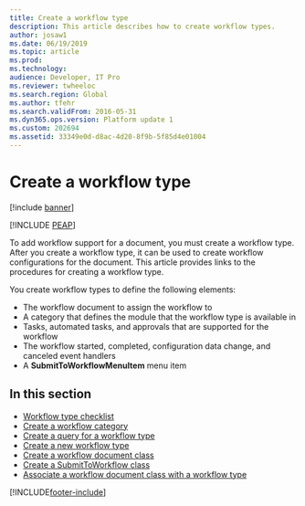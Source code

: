 ```yaml
---
title: Create a workflow type
description: This article describes how to create workflow types.
author: josaw1
ms.date: 06/19/2019
ms.topic: article
ms.prod: 
ms.technology: 
audience: Developer, IT Pro
ms.reviewer: twheeloc
ms.search.region: Global
ms.author: tfehr
ms.search.validFrom: 2016-05-31
ms.dyn365.ops.version: Platform update 1
ms.custom: 202694
ms.assetid: 33349e0d-d8ac-4d20-8f9b-5f85d4e01004
---
```


# Create a workflow type

[!include [banner](../../../finance/includes/banner.md)]


[!INCLUDE [PEAP](../../../includes/peap-3.md)]

To add workflow support for a document, you must create a workflow type. After you create a workflow type, it can be used to create workflow configurations for the document. This article provides links to the procedures for creating a workflow type.

You create workflow types to define the following elements:

- The workflow document to assign the workflow to
- A category that defines the module that the workflow type is available in
- Tasks, automated tasks, and approvals that are supported for the workflow
- The workflow started, completed, configuration data change, and canceled event handlers
- A **SubmitToWorkflowMenuItem** menu item

## In this section

- [Workflow type checklist](workflow-type-checklist.md)
- [Create a workflow category](workflow-type-category.md)
- [Create a query for a workflow type](workflow-type-query.md)
- [Create a new workflow type](workflow-type-create-new.md)
- [Create a workflow document class](workflow-type-document-create.md)
- [Create a SubmitToWorkflow class](workflow-type-submit-to-workflow.md)
- [Associate a workflow document class with a workflow type](workflow-type-associate-document.md)


[!INCLUDE[footer-include](../../../includes/footer-banner.md)]
